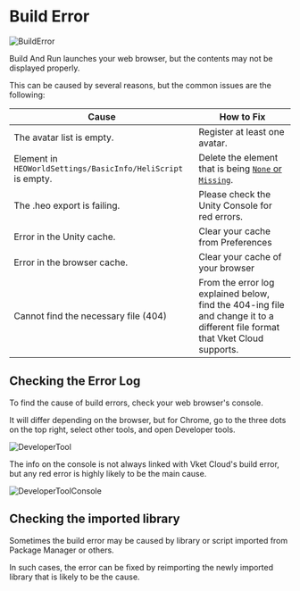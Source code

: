 
# Build Error
![BuildError](img/BuildError.jpg)

Build And Run launches your web browser, but the contents may not be displayed properly.

This can be caused by several reasons, but the common issues are the following:

|  Cause |  How to Fix  |
| ----   | ---- |
| The avatar list is empty. | Register at least one avatar. |
| Element in `HEOWorldSettings/BasicInfo/HeliScript` is empty. | Delete the element that is being [`None` or `Missing`](../HEOComponents/HEOWorldSetting.md). |
| The .heo export is failing. | Please check the Unity Console for red errors. |
| Error in the Unity cache. | Clear your cache from Preferences |
| Error in the browser cache. | Clear your cache of your browser |
| Cannot find the necessary file (404) | From the error log explained below, find the 404-ing file and change it to a different file format that Vket Cloud supports. |

## Checking the Error Log

To find the cause of build errors, check your web browser's console.

It will differ depending on the browser, but for Chrome, go to the three dots on the top right, select other tools, and open Developer tools.

![DeveloperTool](img/DeveloperTool.jpg)

The info on the console is not always linked with Vket Cloud's build error, but any red error is highly likely to be the main cause.

![DeveloperToolConsole](img/DeveloperToolConsole.jpg)

## Checking the imported library

Sometimes the build error may be caused by library or script imported from Package Manager or others.

In such cases, the error can be fixed by reimporting the newly imported library that is likely to be the cause.

